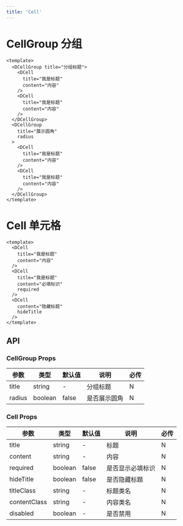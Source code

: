 ```yaml
---
title: 'Cell'
---
```


# CellGroup 分组

```vue demo h5
<template>
  <DCellGroup title="分组标题">
    <DCell
      title="我是标题"
      content="内容"
    />
    <DCell
      title="我是标题"
      content="内容"
    />
  </DCellGroup>
  <DCellGroup
    title="展示圆角"
    radius
  >
    <DCell
      title="我是标题"
      content="内容"
    />
    <DCell
      title="我是标题"
      content="内容"
    />
  </DCellGroup>
</template>
```

# Cell 单元格

```vue demo h5
<template>
  <DCell
    title="我是标题"
    content="内容"
  />
  <DCell
    title="我是标题"
    content="必填标识"
    required
  />
  <DCell
    content="隐藏标题"
    hideTitle
  />
</template>
```

## API

### CellGroup Props

| 参数   | 类型    | 默认值 | 说明         | 必传 |
| ------ | ------- | ------ | ------------ | ---- |
| title  | string  | -      | 分组标题     | N    |
| radius | boolean | false  | 是否展示圆角 | N    |

### Cell Props

| 参数         | 类型    | 默认值 | 说明             | 必传 |
| ------------ | ------- | ------ | ---------------- | ---- |
| title        | string  | -      | 标题             | N    |
| content      | string  | -      | 内容             | N    |
| required     | boolean | false  | 是否显示必填标识 | N    |
| hideTitle    | boolean | false  | 是否隐藏标题     | N    |
| titleClass   | string  | -      | 标题类名         | N    |
| contentClass | string  | -      | 内容类名         | N    |
| disabled     | boolean | -      | 是否禁用         | N    |
